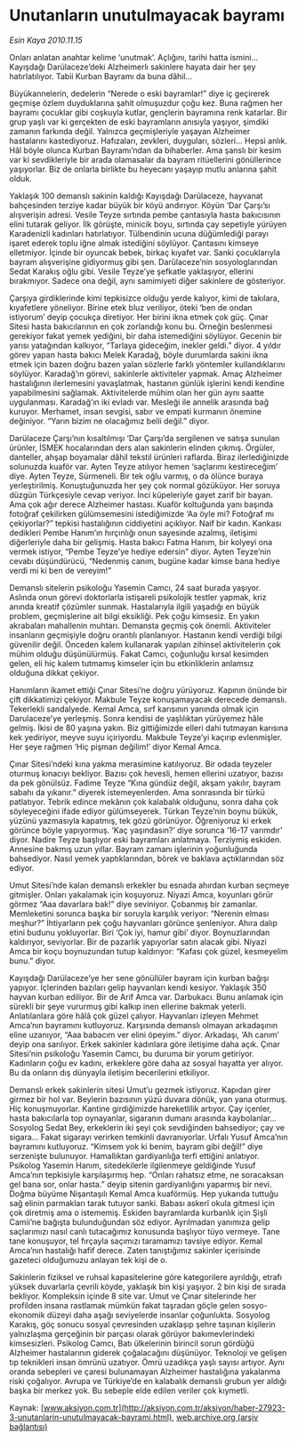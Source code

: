 # Unutanların unutulmayacak bayramı

*Esin Kaya 2010.11.15*

<font class="agenda2NewsSpot">
 Onları anlatan anahtar kelime ‘unutmak’. Açlığını, tarihi hatta ismini... Kayışdağı Darülaceze’deki Alzheimerlı sakinlere hayata dair her şey hatırlatılıyor. Tabii Kurban Bayramı da buna dâhil...
 <span>
 </span>
</font>
<font class="newsDetail">
 <p>
  <p class="MsoNormal">
   Büyükannelerin, dedelerin “Nerede o eski bayramlar!” diye iç geçirerek geçmişe özlem duyduklarına şahit olmuşuzdur çoğu kez. Buna rağmen her bayramı çocuklar gibi coşkuyla kutlar, gençlerin bayramına renk katarlar. Bir grup yaşlı var ki gerçekten de eski bayramların anısıyla yaşıyor, şimdiki zamanın farkında değil. Yalnızca geçmişleriyle yaşayan Alzheimer hastalarını kastediyoruz. Hafızaları, zevkleri, duyguları, sözleri… Hepsi anlık. Hâl böyle olunca Kurban Bayramı’ndan da bihaberler. Ama şanslı bir kesim var ki sevdikleriyle bir arada olamasalar da bayram ritüellerini gönüllerince yaşıyorlar. Biz de onlarla birlikte bu heyecanı yaşayıp mutlu anlarına şahit olduk.
  </p>
  <p class="MsoNormal">
   Yaklaşık 100 demanslı sakinin kaldığı Kayışdağı Darülaceze, hayvanat bahçesinden terziye kadar büyük bir köyü andırıyor. Köyün ‘Dar Çarşı’sı alışverişin adresi. Vesile Teyze sırtında pembe çantasıyla hasta bakıcısının elini tutarak geliyor. İlk görüşte, minicik boyu, sırtında çay sepetiyle yürüyen Karadenizli kadınları hatırlatıyor. Tülbendinin ucuna düğümlediği parayı işaret ederek toplu iğne almak istediğini söylüyor. Çantasını kimseye elletmiyor. İçinde bir oyuncak bebek, birkaç kıyafet var. Sanki çocuklarıyla bayram alışverişine gidiyormuş gibi şen. Darülaceze’nin sosyologlarından Sedat Karakış oğlu gibi. Vesile Teyze’ye şefkatle yaklaşıyor, ellerini bırakmıyor. Sadece ona değil, aynı samimiyeti diğer sakinlere de gösteriyor.
  </p>
  <p class="MsoNormal">
   Çarşıya girdiklerinde kimi tepkisizce olduğu yerde kalıyor, kimi de takılara, kıyafetlere yöneliyor. Birine etek bluz veriliyor, öteki ‘ben de ondan istiyorum’ deyip çocukça diretiyor. Her birini ikna etmek çok güç. Çınar Sitesi hasta bakıcılarının en çok zorlandığı konu bu. Örneğin beslenmesi gerekiyor fakat yemek yediğini, bir daha istemediğini söylüyor. Gecenin bir yarısı yatağından kalkıyor, “Tarlaya gideceğim, inekler geldi.” diyor. 4 yıldır görev yapan hasta bakıcı Melek Karadağ, böyle durumlarda sakini ikna etmek için bazen doğru bazen yalan sözlerle farklı yöntemler kullandıklarını söylüyor. Karadağ’ın görevi, sakinlerle aktiviteler yapmak. Amaç Alzheimer hastalığının ilerlemesini yavaşlatmak, hastanın günlük işlerini kendi kendine yapabilmesini sağlamak. Aktivitelerde mühim olan her gün aynı saatte uygulanması. Karadağ’ın iki evladı var. Mesleği ile annelik arasında bağ kuruyor. Merhamet, insan sevgisi, sabır ve empati kurmanın önemine değiniyor. “Yarın bizim ne olacağımız belli değil.” diyor.
  </p>
  <p class="MsoNormal">
   Darülaceze Çarşı’nın kısaltılmışı ‘Dar Çarşı’da sergilenen ve satışa sunulan ürünler, İSMEK hocalarından ders alan sakinlerin elinden çıkmış. Örgüler, danteller, ahşap boyamalar dâhil tekstil ürünleri raflarda. Biraz ilerlediğinizde solunuzda kuaför var. Ayten Teyze atılıyor hemen ‘saçlarımı kestireceğim’ diye. Ayten Teyze, Sürmeneli. Bir tek oğlu varmış, o da ölünce buraya yerleştirilmiş. Konuştuğunuzda her şey çok normal gözüküyor. Her soruya düzgün Türkçesiyle cevap veriyor. İnci küpeleriyle gayet zarif bir bayan. Ama çok ağır derece Alzheimer hastası. Kuaför koltuğunda yanı başında fotoğraf çekilirken gülümsemesini istediğimizde ‘Aa öyle mi? Fotoğraf mı çekiyorlar?” tepkisi hastalığının ciddiyetini açıklıyor. Naif bir kadın. Kankası dedikleri Pembe Hanım’ın hırçınlığı onun sayesinde azalmış, iletişimi diğerleriyle daha bir gelişmiş. Hasta bakıcı Fatma Hanım, bir kolyeyi ona vermek istiyor, “Pembe Teyze’ye hediye edersin” diyor. Ayten Teyze’nin cevabı düşündürücü, “Nedenmiş canım, bugüne kadar kimse bana hediye verdi mi ki ben de vereyim!”
  </p>
  <p class="MsoNormal">
   Demanslı sitelerin psikoloğu Yasemin Camcı, 24 saat burada yaşıyor. Aslında onun görevi doktorlarla istişareli psikolojik testler yapmak, kriz anında kreatif çözümler sunmak. Hastalarıyla ilgili yaşadığı en büyük problem, geçmişlerine ait bilgi eksikliği. Pek çoğu kimsesiz. En yakın akrabaları mahallenin muhtarı. Demansta geçmiş çok önemli. Aktiviteler insanların geçmişiyle doğru orantılı planlanıyor. Hastanın kendi verdiği bilgi güvenilir değil. Önceden kalem kullanarak yapılan zihinsel aktivitelerin çok mühim olduğu düşünülürmüş. Fakat Camcı, çoğunluğu kırsal kesimden gelen, eli hiç kalem tutmamış kimseler için bu etkinliklerin anlamsız olduğuna dikkat çekiyor.
  </p>
  <p class="MsoNormal">
   Hanımların ikamet ettiği Çınar Sitesi’ne doğru yürüyoruz. Kapının önünde bir çift dikkatimizi çekiyor. Makbule Teyze konuşamayacak derecede demanslı. Tekerlekli sandalyede. Kemal Amca, sırf karısının yanında olmak için Darulaceze’ye yerleşmiş. Sonra kendisi de yaşlılıktan yürüyemez hâle gelmiş. İkisi de 80 yaşına yakın. Biz gittiğimizde elleri dahi tutmayan karısına kek yediriyor, meyve suyu içiriyordu. Makbule Teyze’yi kaçırıp evlenmişler. Her şeye rağmen ‘Hiç pişman değilim!’ diyor Kemal Amca.
  </p>
  <p class="MsoNormal">
   Çınar Sitesi’ndeki kına yakma merasimine katılıyoruz. Bir odada teyzeler oturmuş kınacıyı bekliyor. Bazısı çok hevesli, hemen ellerini uzatıyor, bazısı da pek gönülsüz. Fadime Teyze “Kına gündüz değil, akşam yakılır, bayram sabahı da yıkanır.” diyerek istemeyenlerden. Ama sonrasında bir türkü patlatıyor. Tebrik edince mekânın çok kalabalık olduğunu, sonra daha çok söyleyeceğini ifade ediyor gülümseyerek. Türkan Teyze’nin boynu bükük, yüzünü yazmasıyla kapatmış, tek gözü görünüyor. Öğreniyoruz ki erkek görünce böyle yapıyormuş. ‘Kaç yaşındasın?’ diye sorunca ‘16-17 varımdır’ diyor. Nadire Teyze başlıyor eski bayramları anlatmaya. Terziymiş eskiden. Annesine bakmış uzun yıllar. Bayram zamanı işlerinin yoğunluğunda bahsediyor. Nasıl yemek yaptıklarından, börek ve baklava açtıklarından söz ediyor.
  </p>
  <p class="MsoNormal">
   Umut Sitesi’nde kalan demanslı erkekler bu esnada ahırdan kurban seçmeye gitmişler. Onları yakalamak için koşuyoruz. Niyazi Amca, koyunları görür görmez “Aaa davarlara bak!” diye seviniyor. Çobanmış bir zamanlar. Memleketini sorunca başka bir soruyla karşılık veriyor: “Nerenin elması meşhur?” İhtiyarların pek çoğu hayvanları görünce şenleniyor. Ahıra dalıp etini budunu yokluyorlar. Biri ‘Çok iyi, hamur gibi’ diyor. Boynuzlarından kaldırıyor, seviyorlar. Bir de pazarlık yapıyorlar satın alacak gibi. Niyazi Amca bir koçu boynuzundan tutup kaldırıyor: “Kafası çok güzel, kesmeyelim bunu.” diyor.
  </p>
  <p class="MsoNormal">
   Kayışdağı Darülaceze’ye her sene gönüllüler bayram için kurban bağışı yapıyor. İçlerinden bazıları gelip hayvanları kendi kesiyor. Yaklaşık 350 hayvan kurban ediliyor. Bir de Arif Amca var. Darbukacı. Bunu anlamak için sürekli bir şeye vururmuş gibi kalkıp inen ellerine bakmak yeterli. Anlatılanlara göre hâlâ çok güzel çalıyor. Hayvanları izleyen Mehmet Amca’nın bayramını kutluyoruz. Karşısında demanslı olmayan arkadaşının eline uzanıyor, “Aaa babacım ver elini öpeyim.” diyor. Arkadaşı, ‘Ah canım’ deyip ona sarılıyor. Erkek sakinler kadınlara göre iletişime daha açık. Çınar Sitesi’nin psikoloğu Yasemin Camcı, bu duruma bir yorum getiriyor. Kadınların çoğu ev kadını, erkeklere göre daha az sosyal hayatta yer alıyor. Bu da onların dış dünyayla iletişim becerilerini etkiliyor.
  </p>
  <p class="MsoNormal">
   Demanslı erkek sakinlerin sitesi Umut’u gezmek istiyoruz. Kapıdan girer girmez bir hol var. Beylerin bazısının yüzü duvara dönük, yan yana oturmuş. Hiç
   <span>
   </span>
   konuşmuyorlar. Kantine girdiğimizde hareketlilik artıyor. Çay içenler, hasta bakıcılarla top oynayanlar, sigaranın dumanı arasında kaybolanlar... Sosyolog Sedat Bey, erkeklerin iki şeyi çok sevdiğinden bahsediyor; çay ve sigara… Fakat sigarayı verirken temkinli davranıyorlar. Urfalı Yusuf Amca’nın bayramını kutluyoruz. “Kimsem yok ki benim, bayram gibi değil!” diye serzenişte bulunuyor. Hamallıktan gardiyanlığa terfi ettiğini anlatıyor. Psikolog Yasemin Hanım, sitedekilerle ilgilenmeye geldiğinde Yusuf Amca’nın tepkisiyle karşılaşırmış hep. “Onları rahatsız etme, ne soracaksan gel bana sor, onlar hasta.” deyip sitenin gardiyanlığını yaparmış bir nevi. Doğma büyüme Nişantaşılı Kemal Amca kuaförmüş. Hep yukarıda tuttuğu sağ elinin parmakları tarak tutuyor sanki. Babası askerî okula gitmesi için çok diretmiş ama o istememiş. Eskiden bayramlarda kurbanlık için Şişli Camii’ne bağışta bulunduğundan söz ediyor. Ayrılmadan yanımıza gelip saçlarımızı nasıl canlı tutacağımız konusunda başlıyor tüyo vermeye. Tane tane konuşuyor, tel fırçayla saçımızı taramamızı tavsiye ediyor. Kemal Amca’nın hastalığı hafif derece. Zaten tanıştığımız sakinler içerisinde gazeteci olduğumuzu anlayan tek kişi de o.
  </p>
  <p class="MsoNormal">
   Sakinlerin fiziksel ve ruhsal kapasitelerine göre kategorilere ayrıldığı, etrafı yüksek duvarlarla çevrili köyde, yaklaşık bin kişi yaşıyor. 2 bin kişi de sırada bekliyor. Kompleksin içinde 8 site var. Umut ve Çınar sitelerinde her profilden insana rastlamak mümkün fakat taşradan göçle gelen sosyo-ekonomik düzeyi daha aşağı seviyelerde insanlar çoğunlukta. Sosyolog Karakış, göç sonucu sosyal çevresinden uzaklaşıp şehre taşınan kişilerin yalnızlaşma gerçeğinin bir parçası olarak görüyor bakımevlerindeki kimsesizleri. Psikolog Camcı, Batı ülkelerinin birincil sorun gördüğü Alzheimer hastalarının giderek çoğalacağını düşünüyor. Teknoloji ve gelişen tıp teknikleri insan ömrünü uzatıyor. Ömrü uzadıkça yaşlı sayısı artıyor. Aynı oranda sebepleri ve çaresi bulunamayan Alzheimer hastalığına yakalanma riski çoğalıyor. Avrupa ve Türkiye’de en kalabalık demanslı grubun yer aldığı başka bir merkez yok. Bu sebeple elde edilen veriler çok kıymetli.
  </p>
  <p class="MsoNormal">
   <span>
   </span>
  </p>
 </p>
</font>

Kaynak: [www.aksiyon.com.tr](http://aksiyon.com.tr/aksiyon/haber-27923-3-unutanlarin-unutulmayacak-bayrami.html), [web.archive.org (arşiv bağlantısı)](http://web.archive.org/web/20101119085311/http://aksiyon.com.tr/aksiyon/haber-27923-3-unutanlarin-unutulmayacak-bayrami.html)
